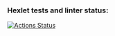 ### Hexlet tests and linter status:
[![Actions Status](https://github.com/sleepy-corpse/frontend-project-lvl2/workflows/hexlet-check/badge.svg)](https://github.com/sleepy-corpse/frontend-project-lvl2/actions)
